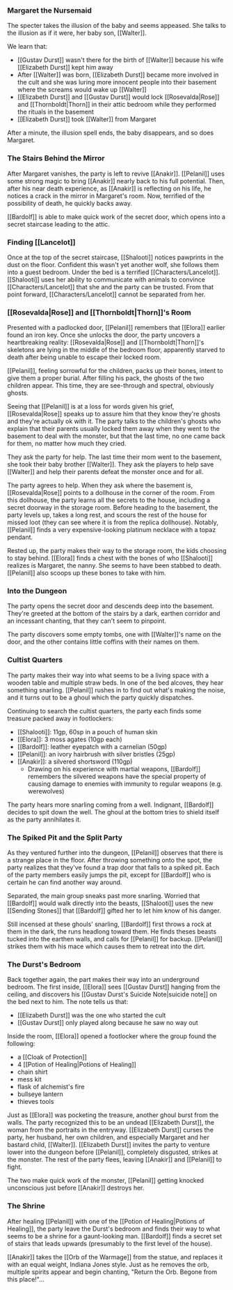 ### Margaret the Nursemaid
The specter takes the illusion of the baby and seems appeased. She talks to the illusion as if it were, her baby son, [[Walter]].

We learn that:
- [[Gustav Durst]] wasn't there for the birth of [[Walter]] because his wife [[Elizabeth Durst]] kept him away
- After [[Walter]] was born, [[Elizabeth Durst]] became more involved in the cult and she was luring more innocent people into their basement where the screams would wake up [[Walter]]
- [[Elizabeth Durst]] and [[Gustav Durst]] would lock [[Rosevalda|Rose]] and [[Thornboldt|Thorn]] in their attic bedroom while they performed the rituals in the basement
- [[Elizabeth Durst]] took [[Walter]] from Margaret

After a minute, the illusion spell ends, the baby disappears, and so does Margaret.

### The Stairs Behind the Mirror
After Margaret vanishes, the party is left to revive [[Anakir]]. [[Pelanil]] uses some strong magic to bring [[Anakir]] nearly back to his full potential. Then, after his near death experience, as [[Anakir]] is reflecting on his life, he notices a crack in the mirror in Margaret's room. Now, terrified of the possibility of death, he quickly backs away.

[[Bardolf]] is able to make quick work of the secret door, which opens into a secret staircase leading to the attic.

### Finding [[Lancelot]]
Once at the top of the secret staircase, [[Shalooti]] notices pawprints in the dust on the floor. Confident this wasn't yet another wolf, she follows them into a guest bedroom. Under the bed is a terrified [[Characters/Lancelot]]. [[Shalooti]] uses her ability to communicate with animals to convince [[Characters/Lancelot]] that she and the party can be trusted. From that point forward, [[Characters/Lancelot]] cannot be separated from her.

### [[Rosevalda|Rose]] and [[Thornboldt|Thorn]]'s Room
Presented with a padlocked door, [[Pelanil]] remembers that [[Elora]] earlier found an iron key. Once she unlocks the door, the party uncovers a heartbreaking reality: [[Rosevalda|Rose]] and [[Thornboldt|Thorn]]'s skeletons are lying in the middle of the bedroom floor, apparently starved to death after being unable to escape their locked room.

[[Pelanil]], feeling sorrowful for the children, packs up their bones, intent to give them a proper burial. After filling his pack, the ghosts of the two children appear. This time, they are see-through and spectral, obviously ghosts.

Seeing that [[Pelanil]] is at a loss for words given his grief, [[Rosevalda|Rose]] speaks up to assure him that they know they're ghosts and they're actually ok with it. The party talks to the children's ghosts who explain that their parents usually locked them away when they went to the basement to deal with the monster, but that the last time, no one came back for them, no matter how much they cried.

They ask the party for help. The last time their mom went to the basement, she took their baby brother [[Walter]]. They ask the players to help save [[Walter]] and help their parents defeat the monster once and for all.

The party agrees to help. When they ask where the basement is, [[Rosevalda|Rose]] points to a dollhouse in the corner of the room. From this dollhouse, the party learns all the secrets to the house, including a secret doorway in the storage room. Before heading to the basement, the party levels up, takes a long rest, and scours the rest of the house for missed loot (they can see where it is from the replica dollhouse). Notably, [[Pelanil]] finds a very expensive-looking platinum necklace with a topaz pendant.

Rested up, the party makes their way to the storage room, the kids choosing to stay behind. [[Elora]] finds a chest with the bones of who [[Shalooti]] realizes is Margaret, the nanny. She seems to have been stabbed to death. [[Pelanil]] also scoops up these bones to take with him.

### Into the Dungeon
The party opens the secret door and descends deep into the basement. They're greeted at the bottom of the stairs by a dark, earthen corridor and an incessant chanting, that they can't seem to pinpoint.

The party discovers some empty tombs, one with [[Walter]]'s name on the door, and the other contains little coffins with their names on them.

### Cultist Quarters
The party makes their way into what seems to be a living space with a wooden table and multiple straw beds. In one of the bed alcoves, they hear something snarling. [[Pelanil]] rushes in to find out what's making the noise, and it turns out to be a ghoul which the party quickly dispatches.

Continuing to search the cultist quarters, the party each finds some treasure packed away in footlockers:
- [[Shalooti]]: 11gp, 60sp in a pouch of human skin
- [[Elora]]: 3 moss agates (10gp each)
- [[Bardolf]]: leather eyepatch with a carnelian (50gp)
- [[Pelanil]]: an ivory hairbrush with silver bristles (25gp)
- [[Anakir]]: a silvered shortsword (110gp)
	- Drawing on his experience with martial weapons, [[Bardolf]] remembers the silvered weapons have the special property of causing damage to enemies with immunity to regular weapons (e.g. werewolves)

The party hears more snarling coming from a well. Indignant, [[Bardolf]] decides to spit down the well. The ghoul at the bottom tries to shield itself as the party annihilates it.

### The Spiked Pit and the Split Party
As they ventured further into the dungeon, [[Pelanil]] observes that there is a strange place in the floor. After throwing something onto the spot, the party realizes that they've found a trap door that falls to a spiked pit. Each of the party members easily jumps the pit, except for [[Bardolf]] who is certain he can find another way around.

Separated, the main group sneaks past more snarling. Worried that [[Bardolf]] would walk directly into the beasts, [[Shalooti]] uses the new [[Sending Stones]] that [[Bardolf]] gifted her to let him know of his danger.

Still incensed at these ghouls' snarling, [[Bardolf]] first throws a rock at them in the dark, the runs headlong toward them. He finds theses beasts tucked into the earthen walls, and calls for [[Pelanil]] for backup. [[Pelanil]] strikes them with his mace which causes them to retreat into the dirt.

### The Durst's Bedroom
Back together again, the part makes their way into an underground bedroom. The first inside, [[Elora]] sees [[Gustav Durst]] hanging from the ceiling, and discovers his [[Gustav Durst's Suicide Note|suicide note]]  on the bed next to him. The note tells us that:
- [[Elizabeth Durst]] was the one who started the cult
- [[Gustav Durst]] only played along because he saw no way out

Inside the room, [[Elora]] opened a footlocker where the group found the following:
- a [[Cloak of Protection]]
- 4 [[Potion of Healing|Potions of Healing]]
- chain shirt
- mess kit
- flask of alchemist's fire
- bullseye lantern
- thieves tools

Just as [[Elora]] was pocketing the treasure, another ghoul burst from the walls. The party recognized this to be an undead [[Elizabeth Durst]], the woman from the portraits in the entryway. [[Elizabeth Durst]] curses the party, her husband, her own children, and especially Margaret and her bastard child, [[Walter]]. [[Elizabeth Durst]] invites the party to venture lower into the dungeon before [[Pelanil]], completely disgusted, strikes at the monster. The rest of the party flees, leaving [[Anakir]] and [[Pelanil]] to fight.

The two make quick work of the monster, [[Pelanil]] getting knocked unconscious just before [[Anakir]] destroys her.

### The Shrine
After healing [[Pelanil]] with one of the [[Potion of Healing|Potions of Healing]], the party leave the Durst's bedroom and finds their way to what seems to be a shrine for a gaunt-looking man. [[Bardolf]] finds a secret set of stairs that leads upwards (presumably to the first level of the house).

[[Anakir]] takes the [[Orb of the Warmage]] from the statue, and replaces it with an equal weight, Indiana Jones style. Just as he removes the orb, multiple spirits appear and begin chanting, "Return the Orb. Begone from this place!"...